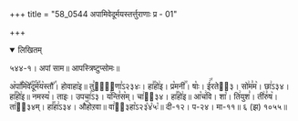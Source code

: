 +++
title = "58_0544 अपामिवेदूर्मयस्तर्त्तुराणाः प्र - 01"

+++
<details open><summary>लिखितम्</summary>

५४४-१। अपां साम॥ आपस्त्रिष्टुप्सोमः॥

अ꣥पा꣤꣯मि꣥वे꣤꣯दू꣥꣯र्म꣤य꣥स्तौ꣤꣯। होवाहा꣥इ॥ तु꣣रा꣢᳐णा꣣ऽ२३४ः। हा꣣꣯हो꣢इ। प्र꣡मनी꣢꣯। षाः꣡। ई꣢꣯रतेऽ᳐३। सो꣢म꣣म꣥। छा꣢ऽ३४। हा꣣꣯हो꣢इ॥ नमस्य꣡। ताइः। उपचा꣢ऽ३। य꣢न्ति꣣स꣥म्। चा꣢ऽ᳐३४। हा꣣꣯हो꣢इ॥ आ꣡च꣢वि। शा꣡। ति꣢युश꣣। ती꣢रु꣣ष꣥। ता꣢ऽ᳐३४म्। हा꣣꣯हा꣢ऽ३४। औ꣥꣯होऱवा॥ वा꣢ऽ᳐३हा꣡ऽ२३꣡४꣡५ः꣡॥ दी-१२। प-२४। मा-११॥ ६ (झ) १०५५॥
</details>